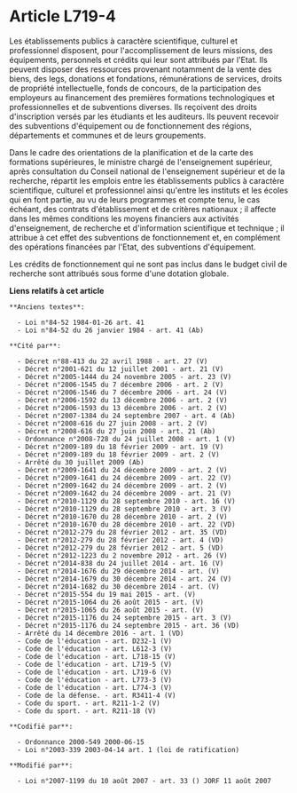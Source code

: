# Article L719-4

Les établissements publics à caractère scientifique, culturel et professionnel disposent, pour l'accomplissement de leurs
missions, des équipements, personnels et crédits qui leur sont attribués par l'Etat. Ils peuvent disposer des ressources
provenant notamment de la vente des biens, des legs, donations et fondations, rémunérations de services, droits de propriété
intellectuelle, fonds de concours, de la participation des employeurs au financement des premières formations technologiques
et professionnelles et de subventions diverses. Ils reçoivent des droits d'inscription versés par les étudiants et les
auditeurs. Ils peuvent recevoir des subventions d'équipement ou de fonctionnement des régions, départements et communes et de
leurs groupements.

Dans le cadre des orientations de la planification et de la carte des formations supérieures, le ministre chargé de
l'enseignement supérieur, après consultation du Conseil national de l'enseignement supérieur et de la recherche, répartit les
emplois entre les établissements publics à caractère scientifique, culturel et professionnel ainsi qu'entre les instituts et
les écoles qui en font partie, au vu de leurs programmes et compte tenu, le cas échéant, des contrats d'établissement et de
critères nationaux ; il affecte dans les mêmes conditions les moyens financiers aux activités d'enseignement, de recherche et
d'information scientifique et technique ; il attribue à cet effet des subventions de fonctionnement et, en complément des
opérations financées par l'Etat, des subventions d'équipement.

Les crédits de fonctionnement qui ne sont pas inclus dans le budget civil de recherche sont attribués sous forme d'une
dotation globale.

**Liens relatifs à cet article**

	**Anciens textes**:

	  - Loi n°84-52 1984-01-26 art. 41
	  - Loi n°84-52 du 26 janvier 1984 - art. 41 (Ab)

	**Cité par**:

	  - Décret n°88-413 du 22 avril 1988 - art. 27 (V)
	  - Décret n°2001-621 du 12 juillet 2001 - art. 21 (V)
	  - Décret n°2005-1444 du 24 novembre 2005 - art. 23 (V)
	  - Décret n°2006-1545 du 7 décembre 2006 - art. 2 (V)
	  - Décret n°2006-1546 du 7 décembre 2006 - art. 24 (V)
	  - Décret n°2006-1592 du 13 décembre 2006 - art. 2 (V)
	  - Décret n°2006-1593 du 13 décembre 2006 - art. 2 (V)
	  - Décret n°2007-1384 du 24 septembre 2007 - art. 4 (Ab)
	  - Décret n°2008-616 du 27 juin 2008 - art. 2 (V)
	  - Décret n°2008-616 du 27 juin 2008 - art. 21 (Ab)
	  - Ordonnance n°2008-728 du 24 juillet 2008 - art. 1 (V)
	  - Décret n°2009-189 du 18 février 2009 - art. 19 (V)
	  - Décret n°2009-189 du 18 février 2009 - art. 2 (V)
	  - Arrêté du 30 juillet 2009 (Ab)
	  - Décret n°2009-1641 du 24 décembre 2009 - art. 2 (V)
	  - Décret n°2009-1641 du 24 décembre 2009 - art. 22 (V)
	  - Décret n°2009-1642 du 24 décembre 2009 - art. 2 (V)
	  - Décret n°2009-1642 du 24 décembre 2009 - art. 21 (V)
	  - Décret n°2010-1129 du 28 septembre 2010 - art. 16 (V)
	  - Décret n°2010-1129 du 28 septembre 2010 - art. 3 (V)
	  - Décret n°2010-1670 du 28 décembre 2010 - art. 2 (V)
	  - Décret n°2010-1670 du 28 décembre 2010 - art. 22 (VD)
	  - Décret n°2012-279 du 28 février 2012 - art. 35 (VD)
	  - Décret n°2012-279 du 28 février 2012 - art. 4 (VD)
	  - Décret n°2012-279 du 28 février 2012 - art. 5 (VD)
	  - Décret n°2012-1223 du 2 novembre 2012 - art. 26 (V)
	  - Décret n°2014-838 du 24 juillet 2014 - art. 16 (V)
	  - Décret n°2014-1676 du 29 décembre 2014 - art. (V)
	  - Décret n°2014-1679 du 30 décembre 2014 - art. 24 (V)
	  - Décret n°2014-1682 du 30 décembre 2014 - art. (V)
	  - Décret n°2015-554 du 19 mai 2015 - art. (V)
	  - Décret n°2015-1064 du 26 août 2015 - art. (V)
	  - Décret n°2015-1065 du 26 août 2015 - art. (V)
	  - Décret n°2015-1176 du 24 septembre 2015 - art. 3 (V)
	  - Décret n°2015-1176 du 24 septembre 2015 - art. 36 (VD)
	  - Arrêté du 14 décembre 2016 - art. 1 (VD)
	  - Code de l'éducation - art. D232-1 (V)
	  - Code de l'éducation - art. L612-3 (V)
	  - Code de l'éducation - art. L718-15 (V)
	  - Code de l'éducation - art. L719-5 (V)
	  - Code de l'éducation - art. L719-6 (V)
	  - Code de l'éducation - art. L773-3 (V)
	  - Code de l'éducation - art. L774-3 (V)
	  - Code de la défense. - art. R3411-4 (V)
	  - Code du sport. - art. R211-1-2 (V)
	  - Code du sport. - art. R211-18 (V)

	**Codifié par**:

	  - Ordonnance 2000-549 2000-06-15
	  - Loi n°2003-339 2003-04-14 art. 1 (loi de ratification)

	**Modifié par**:

	  - Loi n°2007-1199 du 10 août 2007 - art. 33 () JORF 11 août 2007
